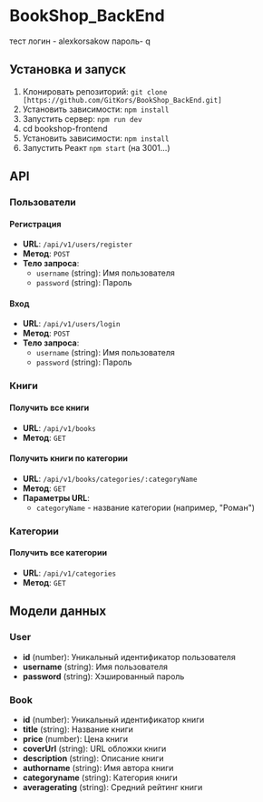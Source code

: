 # BookShop_BackEnd
тест логин - alexkorsakow
     пароль- q

## Установка и запуск

1. Клонировать репозиторий: `git clone [https://github.com/GitKors/BookShop_BackEnd.git]`
2. Установить зависимости: `npm install`
3. Запустить сервер: `npm run dev`
4. cd bookshop-frontend
5. Установить зависимости: `npm install`
6. Запустить Реакт `npm start` (на 3001...)

## API

### Пользователи

#### Регистрация

- **URL**: `/api/v1/users/register`
- **Метод**: `POST`
- **Тело запроса**: 
  - `username` (string): Имя пользователя
  - `password` (string): Пароль

#### Вход

- **URL**: `/api/v1/users/login`
- **Метод**: `POST`
- **Тело запроса**:
  - `username` (string): Имя пользователя
  - `password` (string): Пароль

### Книги

#### Получить все книги

- **URL**: `/api/v1/books`
- **Метод**: `GET`

#### Получить книги по категории

- **URL**: `/api/v1/books/categories/:categoryName`
- **Метод**: `GET`
- **Параметры URL**: 
  - `categoryName` - название категории (например, "Роман")

### Категории

#### Получить все категории

- **URL**: `/api/v1/categories`
- **Метод**: `GET`

## Модели данных

### User

- **id** (number): Уникальный идентификатор пользователя
- **username** (string): Имя пользователя
- **password** (string): Хэшированный пароль

### Book

- **id** (number): Уникальный идентификатор книги
- **title** (string): Название книги
- **price** (number): Цена книги
- **coverUrl** (string): URL обложки книги
- **description** (string): Описание книги
- **authorname** (string): Имя автора книги
- **categoryname** (string): Категория книги
- **averagerating** (string): Средний рейтинг книги
